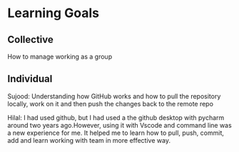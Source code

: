 # Learning Goals

## Collective
How to manage working as a group
## Individual

Sujood: Understanding how GitHub works and how to pull the repository locally, work on it and then push the changes back to the remote repo

Hilal: I had used github, but I had used a the github desktop with pycharm around two years ago.However, using it with Vscode and command line was a new experience for me. It helped me to learn how to pull, push, commit, add and learn working with team in more effective way. 
